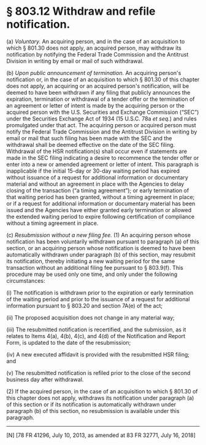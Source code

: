# § 803.12   Withdraw and refile notification.

(a) *Voluntary.* An acquiring person, and in the case of an acquisition to which § 801.30 does not apply, an acquired person, may withdraw its notification by notifying the Federal Trade Commission and the Antitrust Division in writing by email or mail of such withdrawal.


(b) *Upon public announcement of termination.* An acquiring person's notification or, in the case of an acquisition to which § 801.30 of this chapter does not apply, an acquiring or an acquired person's notification, will be deemed to have been withdrawn if any filing that publicly announces the expiration, termination or withdrawal of a tender offer or the termination of an agreement or letter of intent is made by the acquiring person or the acquired person with the U.S. Securities and Exchange Commission (“SEC”) under the Securities Exchange Act of 1934 (15 U.S.C. 78a *et seq.*) and rules promulgated under that act. The acquiring person or acquired person must notify the Federal Trade Commission and the Antitrust Division in writing by email or mail that such filing has been made with the SEC and the withdrawal shall be deemed effective on the date of the SEC filing. Withdrawal of the HSR notification(s) shall occur even if statements are made in the SEC filing indicating a desire to recommence the tender offer or enter into a new or amended agreement or letter of intent. This paragraph is inapplicable if the initial 15-day or 30-day waiting period has expired without issuance of a request for additional information or documentary material and without an agreement in place with the Agencies to delay closing of the transaction (“a timing agreement”); or early termination of that waiting period has been granted, without a timing agreement in place; or if a request for additional information or documentary material has been issued and the Agencies have either granted early termination or allowed the extended waiting period to expire following certification of compliance without a timing agreement in place.


(c) *Resubmission without a new filing fee.* (1) An acquiring person whose notification has been voluntarily withdrawn pursuant to paragraph (a) of this section, or an acquiring person whose notification is deemed to have been automatically withdrawn under paragraph (b) of this section, may resubmit its notification, thereby initiating a new waiting period for the same transaction without an additional filing fee pursuant to § 803.9(f). This procedure may be used only one time, and only under the following circumstances:


(i) The notification is withdrawn prior to the expiration or early termination of the waiting period and prior to the issuance of a request for additional information pursuant to § 803.20 and section 7A(e) of the act;


(ii) The proposed acquisition does not change in any material way;


(iii) The resubmitted notification is recertified, and the submission, as it relates to Items 4(a), 4(b), 4(c), and 4(d) of the Notification and Report Form, is updated to the date of the resubmission;


(iv) A new executed affidavit is provided with the resubmitted HSR filing; and


(v) The resubmitted notification is refiled prior to the close of the second business day after withdrawal.


(2) If the acquired person, in the case of an acquisition to which § 801.30 of this chapter does not apply, withdraws its notification under paragraph (a) of this section or if its notification is automatically withdrawn under paragraph (b) of this section, no resubmission is available under this paragraph.



---

[N] [78 FR 41296, July 10, 2013, as amended at 83 FR 32771, July 16, 2018]




